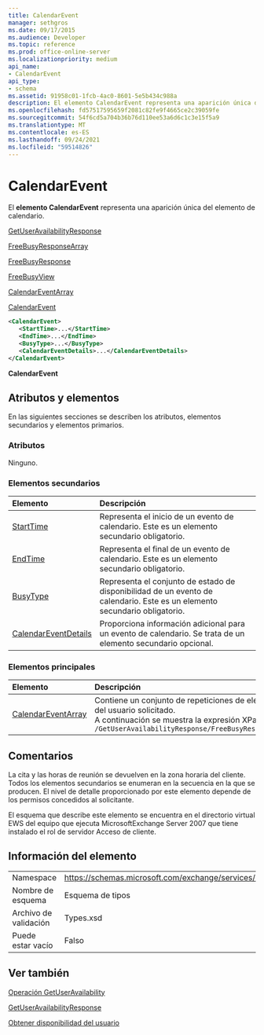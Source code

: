 ```yaml
---
title: CalendarEvent
manager: sethgros
ms.date: 09/17/2015
ms.audience: Developer
ms.topic: reference
ms.prod: office-online-server
ms.localizationpriority: medium
api_name:
- CalendarEvent
api_type:
- schema
ms.assetid: 91958c01-1fcb-4ac0-8601-5e5b434c988a
description: El elemento CalendarEvent representa una aparición única del elemento de calendario.
ms.openlocfilehash: fd57517595659f2081c82fe9f4665ce2c39059fe
ms.sourcegitcommit: 54f6cd5a704b36b76d110ee53a6d6c1c3e15f5a9
ms.translationtype: MT
ms.contentlocale: es-ES
ms.lasthandoff: 09/24/2021
ms.locfileid: "59514826"
---
```

# <a name="calendarevent"></a>CalendarEvent

El **elemento CalendarEvent** representa una aparición única del elemento de calendario. 
  
[GetUserAvailabilityResponse](getuseravailabilityresponse.md)
  
[FreeBusyResponseArray](freebusyresponsearray.md)
  
[FreeBusyResponse](freebusyresponse.md)
  
[FreeBusyView](freebusyview.md)
  
[CalendarEventArray](calendareventarray.md)
  
[CalendarEvent](calendarevent.md)
  
```xml
<CalendarEvent>
   <StartTime>...</StartTime>
   <EndTime>...</EndTime>
   <BusyType>...</BusyType>
   <CalendarEventDetails>...</CalendarEventDetails>
</CalendarEvent>
```

 **CalendarEvent**
## <a name="attributes-and-elements"></a>Atributos y elementos

En las siguientes secciones se describen los atributos, elementos secundarios y elementos primarios.
  
### <a name="attributes"></a>Atributos

Ninguno.
  
### <a name="child-elements"></a>Elementos secundarios

|**Elemento**|**Descripción**|
|:-----|:-----|
|[StartTime](starttime.md) <br/> |Representa el inicio de un evento de calendario. Este es un elemento secundario obligatorio.  <br/> |
|[EndTime](endtime.md) <br/> |Representa el final de un evento de calendario. Este es un elemento secundario obligatorio.  <br/> |
|[BusyType](busytype.md) <br/> |Representa el conjunto de estado de disponibilidad de un evento de calendario. Este es un elemento secundario obligatorio.  <br/> |
|[CalendarEventDetails](calendareventdetails.md) <br/> |Proporciona información adicional para un evento de calendario. Se trata de un elemento secundario opcional.  <br/> |
   
### <a name="parent-elements"></a>Elementos principales

|**Elemento**|**Descripción**|
|:-----|:-----|
|[CalendarEventArray](calendareventarray.md) <br/> |Contiene un conjunto de repeticiones de elementos de calendario únicos que representan la disponibilidad del usuario solicitado.  <br/> A continuación se muestra la expresión XPath 2.0 para este elemento:  <br/>  `/GetUserAvailabilityResponse/FreeBusyResponseArray/FreeBusyResponse/FreeBusyView/CalendarEventArray` <br/> |
   
## <a name="remarks"></a>Comentarios

La cita y las horas de reunión se devuelven en la zona horaria del cliente. Todos los elementos secundarios se enumeran en la secuencia en la que se producen. El nivel de detalle proporcionado por este elemento depende de los permisos concedidos al solicitante.
  
El esquema que describe este elemento se encuentra en el directorio virtual EWS del equipo que ejecuta MicrosoftExchange Server 2007 que tiene instalado el rol de servidor Acceso de cliente.
  
## <a name="element-information"></a>Información del elemento

|||
|:-----|:-----|
|Namespace  <br/> |https://schemas.microsoft.com/exchange/services/2006/types  <br/> |
|Nombre de esquema  <br/> |Esquema de tipos  <br/> |
|Archivo de validación  <br/> |Types.xsd  <br/> |
|Puede estar vacío  <br/> |Falso  <br/> |
   
## <a name="see-also"></a>Ver también



[Operación GetUserAvailability](getuseravailability-operation.md)
  
[GetUserAvailabilityResponse](getuseravailabilityresponse.md)


[Obtener disponibilidad del usuario](https://msdn.microsoft.com/library/d4133fcb-9b0f-4e6b-aadf-a389da83516a%28Office.15%29.aspx)

